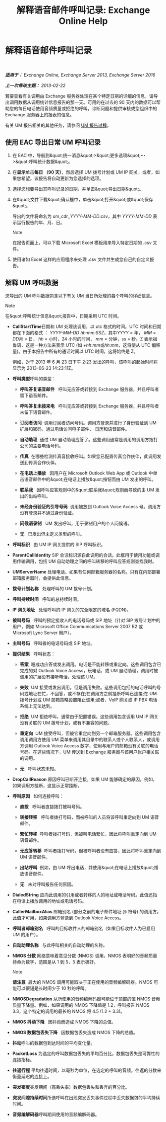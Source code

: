 ﻿---
title: '解释语音邮件呼叫记录: Exchange Online Help'
TOCTitle: 解释语音邮件呼叫记录
ms:assetid: 368d9c58-61a2-43d5-8189-d3469a9e2a8d
ms:mtpsurl: https://technet.microsoft.com/zh-cn/library/JJ659061(v=EXCHG.150)
ms:contentKeyID: 50556563
ms.date: 05/23/2018
mtps_version: v=EXCHG.150
ms.translationtype: MT
---

# 解释语音邮件呼叫记录

 

_**适用于：** Exchange Online, Exchange Server 2013, Exchange Server 2016_

_**上一次修改主题：** 2013-02-22_

若要查看有关调用由 Exchange 服务器处理在某个特定日期的详细的信息，请导出调用数据从调用统计信息报告的那一天。可用的在过去的 90 天内的数据可以帮助您的每日电话使用音频质量或拒绝的呼叫，诊断问题和提供审核或您组织中的 Exchange 服务器上的报表的信息。

有关 UM 报告相关的其他任务，请参阅 [UM 报告过程](um-reports-procedures-exchange-2013-help.md)。

## 使用 EAC 导出日常 UM 呼叫记录

1.  在 EAC 中，导航到\&quot;统一消息\&quot;\>\&quot;更多选项\&quot;![更多选项图标](images/JJ150550.5381819e-3b21-4873-8714-e9b956290b28(EXCHG.150).gif "更多选项图标")\>\&quot;呼叫统计数据\&quot;。

2.  在**显示**单击**每日 （90 天）**，然后选择 UM 拨号计划或 UM IP 网关，或者，如果您希望。该报告将自动更新为您选择的选项。

3.  选择您想要导出其呼叫记录的日期，并单击\&quot;导出日期\&quot;。

4.  在\&quot;文件下载\&quot;确认框中，单击\&quot;打开\&quot;或\&quot;保存\&quot;。
    
    导出的文件将命名为 um\_cdr\_*YYYY-MM-DD*.csv，其中 *YYYY-MM-DD* 表示运行报告的年、月、日。
    
    > [!NOTE]  
    > 在报告页面上，可以下载 Microsoft Excel 模板用来导入特定日期的 .csv 文件。


5.  使用诸如 Excel 这样的应用程序来处理 .csv 文件并生成您自己的自定义报告。

## 解释 UM 呼叫数据

您导出的 UM 呼叫数据包含以下有关 UM 当日所处理的每个呼叫的详细信息。

> [!NOTE]  
> 在&amp;quot;呼叫统计信息&amp;quot;报告中，日期采用 UTC 时间。


  - **CallStartTime**日期和 UM 处理该调用，以 utc 格式的时间。UTC 时间和日期都在下面的格式 ︰ *YYYY-MM-DD hh:mm:SSZ*，其中*YYYY* = 年， *MM* = *DD*月 = 日， *hh* = 小时，24 小时的时间， *mm* = 分钟，ss = 秒。Z 表示祖鲁语，这是一种方法来表示 UTC (如 +*hh*:*mm*或*hh*:*mm*，这将使从 UTC 偏移量)。由于本报告中所有的通话时间以 UTC 时间，这将始终是 Z。
    
    例如，对于 2013 年 6 月 23 日下午 2:23 发出的呼叫，该呼叫的起始时间将显示为 2013-06-23 14:23:11Z。

  - **呼叫类型**呼叫的类型：
    
      - **呼叫答复语音邮件**   呼叫无应答或转接到 Exchange 服务器，并且呼叫者留下语音邮件。
    
      - **呼叫答复未接来电**   呼叫无应答或转接到 Exchange 服务器，并且呼叫者未留下语音邮件。
    
      - **订阅者访问**  调用订阅者访问号码。调用方登录并进行了身份验证到 UM 扩展和密码，通过电话访问电子邮件、 日历和语音邮件。
    
      - **自动助理**  通过 UM 自动助理应答了。这些调用通常是调用的调用方拨打公司的主要电话号码。
    
      - **传真**  在哪些检测传真音接收呼叫。如果您已配置传真合作伙伴，此调用发送到传真合作伙伴。
    
      - **在电话上播放**   因用户在 Microsoft Outlook Web App 或 Outlook 中单击语音邮件中的\&quot;在电话上播放\&quot;按钮而由 UM 发出的呼叫。
    
      - **联系我**   因呼叫应答规则中的\&quot;联系我\&quot;规则而导致的由 UM 发出的出站呼叫。
    
      - **未经身份验证的引导号码**  调用被放到 Outlook Voice Access 号。调用方没有登录并不通过身份验证。
    
      - **问候语录制**   UM 发出呼叫，用于录制用户的个人问候语。
    
      - **无**   已发出但未定义类型的呼叫。

  - **呼叫标识**   由 UM IP 网关提供的 SIP 呼叫标识。

  - **ParentCallIdentity** SIP 会话标识源自此调用的会话。此框用于使用功能或调用传输调用，包括 UM 自动助理之间的呼叫转移的呼叫应答规则查找我时。

  - **UMServerName** 处理电话，如果有任何邮箱服务器的名称。只有在内部部署邮箱服务器时，会提供此信息。

  - **拨号计划名称**   处理呼叫的 UM 拨号计划。

  - **呼叫持续时间**   呼叫的总持续时间。

  - **IP 网关地址**   处理呼叫的 IP 网关的完全限定的域名 (FQDN)。

  - **被叫号码**   呼叫的预定接收人的电话号码或 SIP 地址（针对 SIP 拨号计划中的用户，例如 Microsoft Office Communications Server 2007 R2 或 Microsoft Lync Server 用户）。

  - **主叫号码**   呼叫者的电话号码或 SIP 地址。

  - **提供结果**   呼叫状态：
    
      - **答案**  嗯成功应答或发出调用。电话是不能转移或重定向。这些调用包含已完成的对 Outlook Voice Access，玩电话，或 UM 自动助理，调用时被调用的扩展没有接听电话，处理该 UM。
    
      - **失败**  UM 接受或发出调用，但是调用失败。这些调用包括的电话呼叫的号码或地址在忙，不回答，或不存在;在调用方之前挂断呼叫已连接;在 UM 拨号计划或 UM 邮箱策略设置阻止调用;或者，VoIP 网关或 IP PBX 电话系统上无法达到。
    
      - **拒绝**  UM 拒绝呼叫，通常由于配置错误。这些调用包含调用 UM IP 网关没有关联的 UM 拨号计划，或有不兼容的问题。
    
      - **重定向**  UM 接受呼叫，但被它重定向到另一个邮箱服务器。这些调用包含调用调用方使用 UM 菜单来调用其目录中的联系人或个人联系人，或调用方调用 Outlook Voice Access 数字，使用与用户的邮箱没有关联的电话号码。在这些情况下，UM 传送到 Exchange 服务器与该用户帐户相关联的调用。
    
      - **无**   呼叫状态未知。

  - **DropCallReason** 原因呼叫已断开连接，如果 UM 能够确定的原因。例如，如果调用方挂断，这显示正常挂断。

  - **呼叫原因**   如何连接呼叫：
    
      - **直拨**   呼叫者直接拨打被叫号码。
    
      - **转接转移**   呼叫者拨打号码，而被呼叫的人员将该呼叫重定向到 UM 语音邮件。
    
      - **繁忙转移**  呼叫者拨打号码，但被叫电话繁忙，因此将呼叫重定向到 UM 语音邮件。
    
      - **无应答转移**  呼叫者拨打号码，但被呼叫者没有应答，因此将呼叫重定向到 UM 语音邮件。
    
      - **出站呼叫**  例如，由 UM 呼出电话，并使用\&quot;在电话上播放\&quot;播放语音邮件。
    
      - **无**   未对呼叫报告任何原因。

  - **DialedString** 应向此调用的引用或者转移的人的地址或电话号码。此值还指在电话上播放调用的地址或电话号码。

  - **CallerMailboxAlias** 邮箱别名 (部分之前的电子邮件地址 @ 符号) 的调用方。此值才可用，如果调用方登录到 Outlook Voice Access。

  - **呼叫者邮箱别名**   呼叫的目标收件人的邮箱别名（如果目标收件人为已启用 UM 的用户）。

  - **自动助理名称**   与此呼叫相关的自动助理的名称。

  - **NMOS 分数** 网络意味着意见分数 (NMOS) 调用。NMOS 表明好的音频质量待命为数字，范围是从 1 到 5，5 表示极好。
    
    > [!NOTE]  
    > <strong>请注意</strong>  最大的 NMOS 调用可能取决于正在使用的音频编解码器。NMOS 可能可以很短是长时间少于 10 秒的呼叫。


  - **NMOSDegradation** 从所使用的音频编解码器可能位于顶部的值 NMOS 音频质量下降量。例如，如果调用的 NMOS 下降值是 1.2，呼叫报告 NMOS 3.3，这个特定的调用的最长的 NMOS 将 4.5 (1.2 + 3.3)。

  - **NMOS 抖动下降**   因抖动而造成 NMOS 下降的总值。

  - **NMOS 数据包丢失下降**   因数据包丢失造成 NMOS 下降的总值。

  - **抖动**呼叫的数据包到达时间的平均变化量。

  - **PacketLoss** 为选定的呼叫数据包丢失的平均百分比。数据包丢失是可靠性的连接指标。

  - **往返行程** 平均往返时间，以毫秒为单位，在选定的呼叫的音频。往返的分数来衡量延迟的连接上。

  - **突发密度**突发期间（高丢失率）数据包丢失和丢弃的百分比。

  - **突发间隙持续时间**所选呼叫在出现突发丢失事件过程中丢失数据包的平均持续时间。

  - **音频编解码器**呼叫期间使用的音频编解码器。

